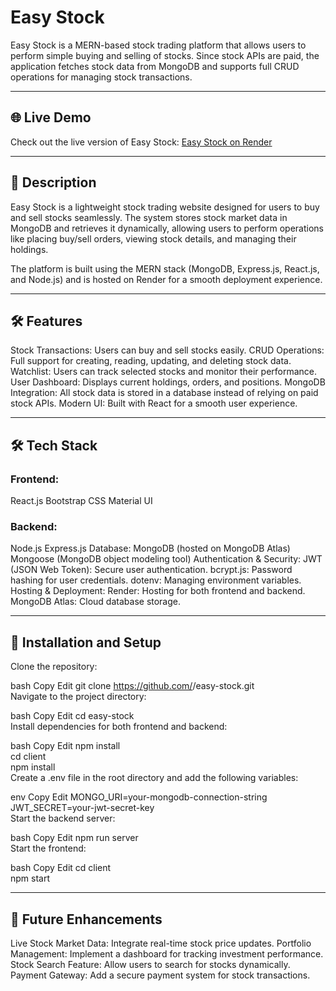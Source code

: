 # Easy Stock
Easy Stock is a MERN-based stock trading platform that allows users to perform simple buying and selling of stocks. Since stock APIs are paid, the application fetches stock data from MongoDB and supports full CRUD operations for managing stock transactions.

---

## 🌐 Live Demo
Check out the live version of Easy Stock: [Easy Stock on Render](https://easy-stock-frontend.onrender.com)

---

## 📖 Description
Easy Stock is a lightweight stock trading website designed for users to buy and sell stocks seamlessly. The system stores stock market data in MongoDB and retrieves it dynamically, allowing users to perform operations like placing buy/sell orders, viewing stock details, and managing their holdings.

The platform is built using the MERN stack (MongoDB, Express.js, React.js, and Node.js) and is hosted on Render for a smooth deployment experience.

---

## 🛠️ Features
Stock Transactions: Users can buy and sell stocks easily.
CRUD Operations: Full support for creating, reading, updating, and deleting stock data.
Watchlist: Users can track selected stocks and monitor their performance.
User Dashboard: Displays current holdings, orders, and positions.
MongoDB Integration: All stock data is stored in a database instead of relying on paid stock APIs.
Modern UI: Built with React for a smooth user experience.

---


## 🛠️ Tech Stack

### Frontend:
React.js
Bootstrap CSS
Material UI

### Backend:
Node.js
Express.js
Database:
MongoDB (hosted on MongoDB Atlas)
Mongoose (MongoDB object modeling tool)
Authentication & Security:
JWT (JSON Web Token): Secure user authentication.
bcrypt.js: Password hashing for user credentials.
dotenv: Managing environment variables.
Hosting & Deployment:
Render: Hosting for both frontend and backend.
MongoDB Atlas: Cloud database storage.

---


## 🚀 Installation and Setup
Clone the repository:

bash
Copy
Edit
git clone https://github.com/<your-username>/easy-stock.git  
Navigate to the project directory:

bash
Copy
Edit
cd easy-stock  
Install dependencies for both frontend and backend:

bash
Copy
Edit
npm install  
cd client  
npm install  
Create a .env file in the root directory and add the following variables:

env
Copy
Edit
MONGO_URI=your-mongodb-connection-string  
JWT_SECRET=your-jwt-secret-key  
Start the backend server:

bash
Copy
Edit
npm run server  
Start the frontend:

bash
Copy
Edit
cd client  
npm start  

---


## 🔮 Future Enhancements
Live Stock Market Data: Integrate real-time stock price updates.
Portfolio Management: Implement a dashboard for tracking investment performance.
Stock Search Feature: Allow users to search for stocks dynamically.
Payment Gateway: Add a secure payment system for stock transactions.
